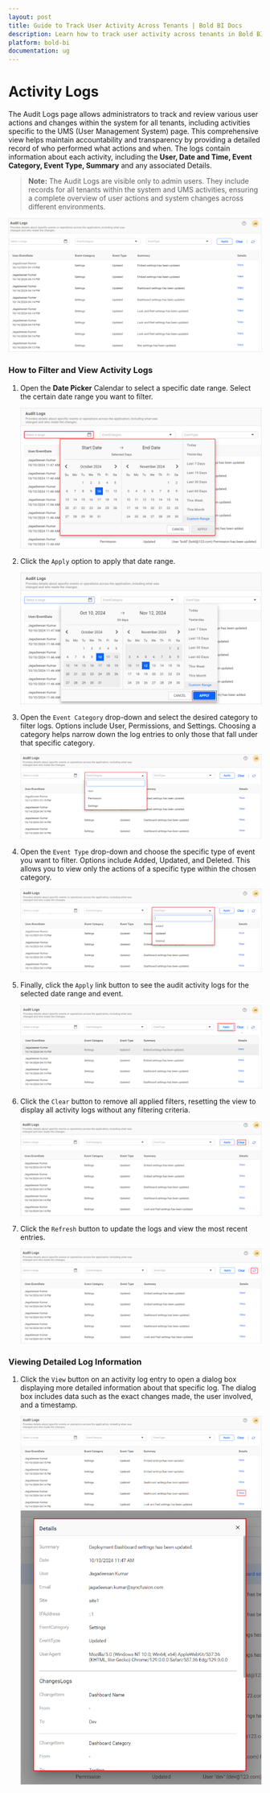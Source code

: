 ```yaml
---
layout: post
title: Guide to Track User Activity Across Tenants | Bold BI Docs
description: Learn how to track user activity across tenants in Bold BI using Audit Logs, enabling administrators to monitor actions for improved security.
platform: bold-bi
documentation: ug
---
```


# Activity Logs

The Audit Logs page allows administrators to track and review various user actions and changes within the system for all tenants, including activities specific to the UMS (User Management System) page. This comprehensive view helps maintain accountability and transparency by providing a detailed record of who performed what actions and when. The logs contain information about each activity, including the **User, Date and Time, Event Category, Event Type, Summary** and any associated Details.

> **Note:** The Audit Logs are visible only to admin users. They include records for all tenants within the system and UMS activities, ensuring a complete overview of user actions and system changes across different environments.

   ![Activity Logs](/static/assets/multi-tenancy/images/activity-logs.png#width=60%)

### How to Filter and View Activity Logs

1. Open the **Date Picker** Calendar to select a specific date range. Select the certain date range you want to filter.

   ![Audit Logs Date Range](/static/assets/multi-tenancy/images/activity-log-date-range-dialog.png#width=40%)

2. Click the `Apply` option to apply that date range.

   ![Audit Logs Date Range Apply](/static/assets/multi-tenancy/images/activity-logs-date-range-apply.png#width=40%)

3. Open the `Event Category` drop-down and select the desired category to filter logs. Options include User, Permissions, and Settings. Choosing a category helps narrow down the log entries to only those that fall under that specific category.
   
   ![Event Category Dropdown](/static/assets/multi-tenancy/images/activity-event-category.png#width=40%)

4. Open the `Event Type` drop-down and choose the specific type of event you want to filter. Options include Added, Updated, and Deleted. This allows you to view only the actions of a specific type within the chosen category.  

   ![Event Type Dropdown](/static/assets/multi-tenancy/images/activity-event-type.png#width=40%)

5. Finally, click the `Apply` link button to see the audit activity logs for the selected date range and event.

   ![Audit Logs Apply](/static/assets/multi-tenancy/images/activity-apply-button.png#width=45%)

6. Click the `Clear` button to remove all applied filters, resetting the view to display all activity logs without any filtering criteria.

   ![Logs Clear](/static/assets/multi-tenancy/images/activity-log-clear.png#width=40%)

7. Click the `Refresh` button to update the logs and view the most recent entries.  

   ![Logs Refresh](/static/assets/multi-tenancy/images/activity-log-refresh.png#width=40%)

### Viewing Detailed Log Information

1. Click the `View` button on an activity log entry to open a dialog box displaying more detailed information about that specific  log. The dialog box includes data such as the exact changes made, the user involved, and a timestamp. 

   ![Activity Logs view](/static/assets/multi-tenancy/images/activity-log-view.png#width=80%)
   ![Activity Log Details](/static/assets/multi-tenancy/images/activity-log-view-details.png#width=40%)